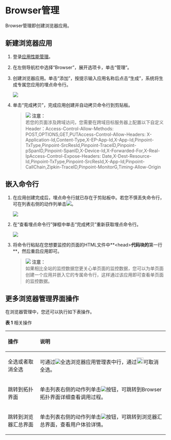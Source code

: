 # Browser管理<a name="apm_02_0027"></a>

Browser管理即创建浏览器应用。

## 新建浏览器应用<a name="section1896116102227"></a>

1.  登录[应用性能管理](https://console.huaweicloud.com/apm/)。
2.  在左侧导航栏中选择“Browser”，展开选项卡，单击“管理”。
3.  创建浏览器应用。单击“添加”，按提示输入应用名称后点击“生成”，系统将生成专属您应用的埋点命令行。

    ![](figures/zh-cn_image_0128868296.png)

4.  单击“完成拷贝”，完成应用创建并自动拷贝命令行到剪贴板。

    >![](public_sys-resources/icon-notice.gif) **注意：**   
    >若您的页面涉及跨域访问，您需要在跨域目标服务器上配置以下自定义Header：Access-Control-Allow-Methods: POST,OPTIONS,GET,PUTAccess-Control-Allow-Headers: X-Application-Id,Content-Type,X-EP-App-Id,X-App-Id,Pinpoint-TxType,Pinpoint-SrcResId,Pinpoint-TraceID,Pinpoint-pSpanID,Pinpoint-SpanID,X-Device-Id,X-Forwarded-For,X-Real-IpAccess-Control-Expose-Headers: Date,X-Dest-Resource-Id,Pinpoint-TxType,Pinpoint-SrcResId,X-App-Id,Pinpoint-CallChain,Zipkin-TraceID,Pinpoint-MonitorG,Timing-Allow-Origin  


## 嵌入命令行<a name="section12998155554416"></a>

1.  在应用创建完成后，埋点命令行就已存在于剪贴板中。若您不慎丢失命令行，可在列表右侧的动作列单击![](figures/zh-cn_image_0128868299.png)。

    ![](figures/zh-cn_image_0128868302.png)

2.  在“查看埋点命令行”弹框中单击“完成拷贝”重新获取埋点命令行。

    ![](figures/zh-cn_image_0128868305.png)

3.  将命令行粘贴在您想要监控的页面的HTML文件中**<head\>**代码块的**第一行**，然后重启应用即可。

    >![](public_sys-resources/icon-notice.gif) **注意：**   
    >如果相比全站的监控数据您更关心单页面的监控数据，您可以为单页面创建一个应用并嵌入它的专属命令行，这样通过该应用即可查看单页面的监控数据。  


## 更多浏览器管理界面操作<a name="section16744158919"></a>

在浏览器管理中，您还可以执行如下表操作。

**表 1**  相关操作

<a name="table15831736105910"></a>
<table><thead align="left"><tr id="row14583153620596"><th class="cellrowborder" valign="top" width="20%" id="mcps1.2.3.1.1"><p id="p10583203610596"><a name="p10583203610596"></a><a name="p10583203610596"></a>操作</p>
</th>
<th class="cellrowborder" valign="top" width="80%" id="mcps1.2.3.1.2"><p id="p35838364598"><a name="p35838364598"></a><a name="p35838364598"></a>说明</p>
</th>
</tr>
</thead>
<tbody><tr id="row1058316369591"><td class="cellrowborder" valign="top" width="20%" headers="mcps1.2.3.1.1 "><p id="p3583036195916"><a name="p3583036195916"></a><a name="p3583036195916"></a>全选或者取消全选</p>
</td>
<td class="cellrowborder" valign="top" width="80%" headers="mcps1.2.3.1.2 "><p id="p258317365591"><a name="p258317365591"></a><a name="p258317365591"></a>可通过<a name="image536513147519"></a><a name="image536513147519"></a><span><img id="image536513147519" src="figures/zh-cn_image_0128868308.png"></span>全选浏览器应用管理表中行，通过<a name="image1251516262073"></a><a name="image1251516262073"></a><span><img id="image1251516262073" src="figures/zh-cn_image_0128868311.png" width="20.9475" height="20.045627"></span>可取消全选。</p>
</td>
</tr>
<tr id="row019992094812"><td class="cellrowborder" valign="top" width="20%" headers="mcps1.2.3.1.1 "><p id="p205831436115916"><a name="p205831436115916"></a><a name="p205831436115916"></a>跳转到拓扑界面</p>
</td>
<td class="cellrowborder" valign="top" width="80%" headers="mcps1.2.3.1.2 "><p id="p1167075833016"><a name="p1167075833016"></a><a name="p1167075833016"></a>单击列表右侧的动作列单击<a name="image194232024181112"></a><a name="image194232024181112"></a><span><img id="image194232024181112" src="figures/zh-cn_image_0128868314.png"></span>按钮，可跳转到Browser拓扑界面详细查看调用过程。</p>
</td>
</tr>
<tr id="row185831236125917"><td class="cellrowborder" valign="top" width="20%" headers="mcps1.2.3.1.1 "><p id="p1358333615919"><a name="p1358333615919"></a><a name="p1358333615919"></a>跳转到浏览器汇总界面</p>
</td>
<td class="cellrowborder" valign="top" width="80%" headers="mcps1.2.3.1.2 "><p id="p2317132418122"><a name="p2317132418122"></a><a name="p2317132418122"></a>单击列表右侧的动作列单击<a name="image1762782117139"></a><a name="image1762782117139"></a><span><img id="image1762782117139" src="figures/zh-cn_image_0128868317.png"></span>按钮，可跳转到浏览器汇总界面，查看用户体验详情。</p>
</td>
</tr>
</tbody>
</table>

